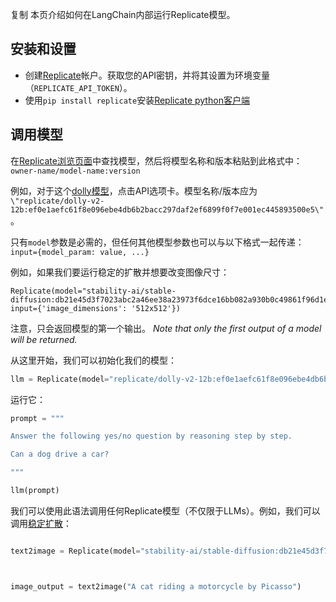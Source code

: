 复制
本页介绍如何在LangChain内部运行Replicate模型。


## 安装和设置
- 创建[Replicate](https://replicate.com)帐户。获取您的API密钥，并将其设置为环境变量（`REPLICATE_API_TOKEN`）。
- 使用`pip install replicate`安装[Replicate python客户端](https://github.com/replicate/replicate-python)


## 调用模型


在[Replicate浏览页面](https://replicate.com/explore)中查找模型，然后将模型名称和版本粘贴到此格式中：`owner-name/model-name:version`


例如，对于这个[dolly模型](https://replicate.com/replicate/dolly-v2-12b)，点击API选项卡。模型名称/版本应为`\"replicate/dolly-v2-12b:ef0e1aefc61f8e096ebe4db6b2bacc297daf2ef6899f0f7e001ec445893500e5\"`。


只有`model`参数是必需的，但任何其他模型参数也可以与以下格式一起传递：`input={model_param: value, ...}`




例如，如果我们要运行稳定的扩散并想要改变图像尺寸：


```
Replicate(model="stability-ai/stable-diffusion:db21e45d3f7023abc2a46ee38a23973f6dce16bb082a930b0c49861f96d1e5bf", input={'image_dimensions': '512x512'})

```

注意，只会返回模型的第一个输出。
*Note that only the first output of a model will be returned.*

从这里开始，我们可以初始化我们的模型：


```python
llm = Replicate(model="replicate/dolly-v2-12b:ef0e1aefc61f8e096ebe4db6b2bacc297daf2ef6899f0f7e001ec445893500e5")

```



运行它：


```python
prompt = """

Answer the following yes/no question by reasoning step by step.

Can a dog drive a car?

"""

llm(prompt)

```



我们可以使用此语法调用任何Replicate模型（不仅限于LLMs）。例如，我们可以调用[稳定扩散](https://replicate.com/stability-ai/stable-diffusion)：


```python

text2image = Replicate(model="stability-ai/stable-diffusion:db21e45d3f7023abc2a46ee38a23973f6dce16bb082a930b0c49861f96d1e5bf", input={'image_dimensions':'512x512'})



image_output = text2image("A cat riding a motorcycle by Picasso")

```

